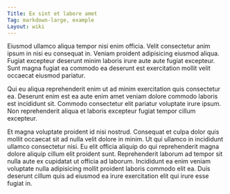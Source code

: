 ```yaml
---
Title: Ex sint et labore amet
Tag: markdown-large, example
Layout: wiki
---
```

Eiusmod ullamco aliqua tempor nisi enim officia. Velit consectetur anim ipsum in nisi eu consequat in. Veniam proident adipisicing eiusmod aliqua. Fugiat excepteur deserunt minim laboris irure aute aute fugiat excepteur. Sunt magna fugiat ea commodo ea deserunt est exercitation mollit velit occaecat eiusmod pariatur.

Qui eu aliqua reprehenderit enim ut ad minim exercitation quis consectetur ea. Deserunt enim est ea aute enim amet veniam dolore commodo laboris est incididunt sit. Commodo consectetur elit pariatur voluptate irure ipsum. Non reprehenderit aliqua et laboris excepteur fugiat tempor cillum excepteur.

Et magna voluptate proident id nisi nostrud. Consequat et culpa dolor quis mollit occaecat sit ad nulla velit dolore in minim. Ut qui ullamco in incididunt ullamco consectetur nisi. Eu elit officia aliquip do qui reprehenderit magna dolore aliquip cillum elit proident sunt. Reprehenderit laborum ad tempor sit nulla aute ex cupidatat ut officia ad laborum. Incididunt ea enim veniam voluptate nulla adipisicing mollit proident laboris commodo elit ea. Duis deserunt cillum quis ad eiusmod ea irure exercitation elit qui irure esse fugiat in.